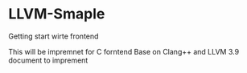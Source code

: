# LLVM-Smaple
Getting start wirte frontend

This will be impremnet for C forntend
Base on Clang++ and LLVM 3.9 document to imprement